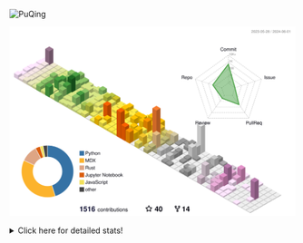 ![PuQing](https://user-images.githubusercontent.com/27223114/171565019-9a56fae6-b08b-421f-99db-7e830da42371.png)

![](./profile-3d-contrib/profile-season-animate.svg)

<details>
<summary>Click here for detailed stats!</summary>

<!--START_SECTION:waka-->
![Lines of code](https://img.shields.io/badge/From%20Hello%20World%20I%27ve%20Written-1.4%20million%20lines%20of%20code-blue)

**🐱 My GitHub Data** 

> 📦 388.7 kB Used in GitHub's Storage 
 > 
> 🏆 381 Contributions in the Year 2024
 > 
> 🚫 Not Opted to Hire
 > 
> 📜 47 Public Repositories 
 > 
> 🔑 29 Private Repositories 
 > 
**I'm an Early 🐤** 

```text
🌞 Morning                621 commits         ██░░░░░░░░░░░░░░░░░░░░░░░   07.94 % 
🌆 Daytime                3634 commits        ████████████░░░░░░░░░░░░░   46.46 % 
🌃 Evening                1609 commits        █████░░░░░░░░░░░░░░░░░░░░   20.57 % 
🌙 Night                  1957 commits        ██████░░░░░░░░░░░░░░░░░░░   25.02 % 
```


📊 **This Week I Spent My Time On** 

```text
💬 Programming Languages: 
Browsing                 7 hrs 1 min         ████████░░░░░░░░░░░░░░░░░   32.64 % 
Python                   3 hrs 28 mins       ████░░░░░░░░░░░░░░░░░░░░░   16.13 % 
Reading Paper            3 hrs 12 mins       ████░░░░░░░░░░░░░░░░░░░░░   14.86 % 
Searching                2 hrs 20 mins       ███░░░░░░░░░░░░░░░░░░░░░░   10.85 % 
CLI                      1 hr 6 mins         █░░░░░░░░░░░░░░░░░░░░░░░░   05.17 % 

🔥 Editors: 
Chrome                   14 hrs 54 mins      █████████████████░░░░░░░░   69.20 % 
VS Code                  5 hrs 31 mins       ██████░░░░░░░░░░░░░░░░░░░   25.63 % 
fish                     1 hr 6 mins         █░░░░░░░░░░░░░░░░░░░░░░░░   05.17 % 

💻 Operating System: 
Mac                      16 hrs              ███████████████████░░░░░░   74.37 % 
WSL                      5 hrs 9 mins        ██████░░░░░░░░░░░░░░░░░░░   23.92 % 
Windows                  12 mins             ░░░░░░░░░░░░░░░░░░░░░░░░░   00.98 % 
Linux                    9 mins              ░░░░░░░░░░░░░░░░░░░░░░░░░   00.73 % 
```


<!--END_SECTION:waka-->
</details>
